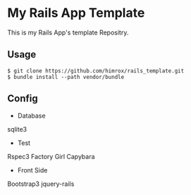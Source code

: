 # My Rails App Template

This is my Rails App's template Repositry.

## Usage

```
$ git clone https://github.com/himrox/rails_template.git
$ bundle install --path vendor/bundle
```

## Config

* Database

sqlite3

* Test

Rspec3
Factory Girl
Capybara

* Front Side

Bootstrap3
jquery-rails
